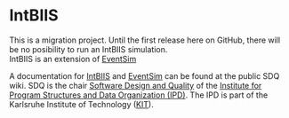 # IntBIIS

This is a migration project. Until the first release here on GitHub, there will be no posibility to run an IntBIIS simulation.  
IntBIIS is an extension of [EventSim](https://github.com/PalladioSimulator/Palladio-Analyzer-EventSim)

A documentation for [IntBIIS](https://sdqweb.ipd.kit.edu/wiki/IntBIIS) and [EventSim](https://sdqweb.ipd.kit.edu/wiki/EventSim) can be found at the public SDQ wiki. SDQ is the chair [Software Design and Quality](https://sdq.ipd.kit.edu) of the [Institute for Program Structures and Data Organization (IPD)](https://www.informatik.kit.edu/english/257.php). The IPD is part of the Karlsruhe Institute of Technology ([KIT](https://www.kit.edu)).
